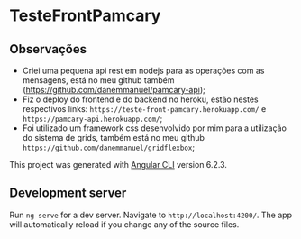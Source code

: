 # TesteFrontPamcary

## Observações

- Criei uma pequena api rest em nodejs para as operações com as mensagens, está no meu github também (https://github.com/danemmanuel/pamcary-api);
- Fiz o deploy do frontend e do backend no heroku, estão nestes respectivos links: `https://teste-front-pamcary.herokuapp.com/` e `https://pamcary-api.herokuapp.com/`;
- Foi utilizado um framework css desenvolvido por mim para a utilização do sistema de grids, também está no meu github `https://github.com/danemmanuel/gridflexbox`;


This project was generated with [Angular CLI](https://github.com/angular/angular-cli) version 6.2.3.

## Development server

Run `ng serve` for a dev server. Navigate to `http://localhost:4200/`. The app will automatically reload if you change any of the source files.
